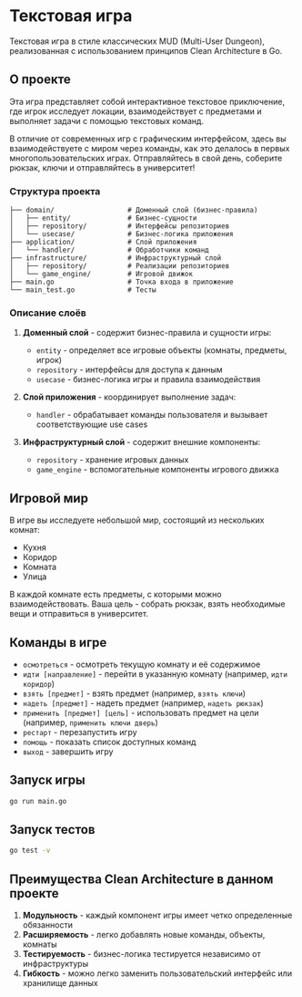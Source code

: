 # Текстовая игра

Текстовая игра в стиле классических MUD (Multi-User Dungeon), реализованная с использованием принципов Clean Architecture в Go.

## О проекте

Эта игра представляет собой интерактивное текстовое приключение, где игрок исследует локации, взаимодействует с предметами и выполняет задачи с помощью текстовых команд.

В отличие от современных игр с графическим интерфейсом, здесь вы взаимодействуете с миром через команды, как это делалось в первых многопользовательских играх. Отправляйтесь в свой день, соберите рюкзак, ключи и отправляйтесь в университет!

### Структура проекта

```
├── domain/                  # Доменный слой (бизнес-правила)
│   ├── entity/              # Бизнес-сущности
│   ├── repository/          # Интерфейсы репозиториев
│   └── usecase/             # Бизнес-логика приложения
├── application/             # Слой приложения
│   └── handler/             # Обработчики команд
├── infrastructure/          # Инфраструктурный слой
│   ├── repository/          # Реализации репозиториев
│   └── game_engine/         # Игровой движок
├── main.go                  # Точка входа в приложение
└── main_test.go             # Тесты
```

### Описание слоёв

1. **Доменный слой** - содержит бизнес-правила и сущности игры:
   - `entity` - определяет все игровые объекты (комнаты, предметы, игрок)
   - `repository` - интерфейсы для доступа к данным
   - `usecase` - бизнес-логика игры и правила взаимодействия

2. **Слой приложения** - координирует выполнение задач:
   - `handler` - обрабатывает команды пользователя и вызывает соответствующие use cases

3. **Инфраструктурный слой** - содержит внешние компоненты:
   - `repository` - хранение игровых данных
   - `game_engine` - вспомогательные компоненты игрового движка

## Игровой мир

В игре вы исследуете небольшой мир, состоящий из нескольких комнат:
- Кухня
- Коридор
- Комната
- Улица

В каждой комнате есть предметы, с которыми можно взаимодействовать. Ваша цель - собрать рюкзак, взять необходимые вещи и отправиться в университет.

## Команды в игре

- `осмотреться` - осмотреть текущую комнату и её содержимое
- `идти [направление]` - перейти в указанную комнату (например, `идти коридор`)
- `взять [предмет]` - взять предмет (например, `взять ключи`)
- `надеть [предмет]` - надеть предмет (например, `надеть рюкзак`)
- `применить [предмет] [цель]` - использовать предмет на цели (например, `применить ключи дверь`)
- `рестарт` - перезапустить игру
- `помощь` - показать список доступных команд
- `выход` - завершить игру

## Запуск игры

```bash
go run main.go
```

## Запуск тестов

```bash
go test -v
```

## Преимущества Clean Architecture в данном проекте

1. **Модульность** - каждый компонент игры имеет четко определенные обязанности
2. **Расширяемость** - легко добавлять новые команды, объекты, комнаты
3. **Тестируемость** - бизнес-логика тестируется независимо от инфраструктуры
4. **Гибкость** - можно легко заменить пользовательский интерфейс или хранилище данных